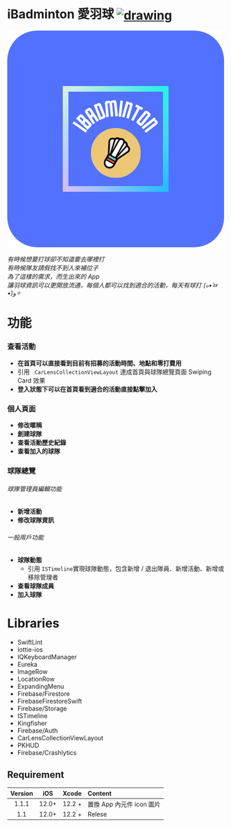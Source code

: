 # iBadminton 愛羽球   <a href="https://apps.apple.com/us/app/ibadminton-%E6%84%9B%E7%BE%BD%E7%90%83/id1546797864"><img src="https://github.com/Volorf/Badges/blob/master/App%20Store/App%20Store%20Badge.png" alt="drawing" width="100" align="center" /></a>

![This is a alt text.](https://github.com/maxkai1303/ProjectAsset/blob/master/cutmypic.png "iBadminton icon")

*有時候想要打球卻不知道要去哪裡打* <BR>
*有時候隊友請假找不到人來補位子* <BR>
*為了這樣的需求，而生出來的 App* <BR>
*讓羽球資訊可以更開放流通，每個人都可以找到適合的活動，每天有球打 (๑•̀ㅂ•́)و✧*


# 功能
### 查看活動
* **在首頁可以直接看到目前有招募的活動時間、地點和零打費用**
 * 引用 ` CarLensCollectionViewLayout` 達成首頁與球隊總覽頁面 Swiping Card 效果
* **登入狀態下可以在首頁看到適合的活動直接點擊加入**



### 個人頁面
* **修改暱稱**
* **創建球隊**
* **查看活動歷史紀錄**
* **查看加入的球隊**

### 球隊總覽
###### 球隊管理員編輯功能
* **新增活動**
* **修改球隊資訊**

###### 一般用戶功能
* **球隊動態**
    - 引用 `ISTimeline`實現球隊動態，包含新增 / 退出隊員、新增活動、新增或移除管理者
* **查看球隊成員**
* **加入球隊**



# Libraries
* SwiftLint
* lottie-ios
* IQKeyboardManager
* Eureka
* ImageRow
* LocationRow
* ExpandingMenu
* Firebase/Firestore
* FirebaseFirestoreSwift
* Firebase/Storage
* ISTimeline
* Kingfisher
* Firebase/Auth
* CarLensCollectionViewLayout
* PKHUD
* Firebase/Crashlytics


## Requirement

Version  | iOS   | Xcode   |                Content               |
:--------:|:------:|:---------:|:-------------------------------|
1.1.1     | 12.0+ |  12.2 +  | 置換 App 內元件 icon 圖片|
1.1        | 12.0+ |  12.2 +  | Relese                                |
